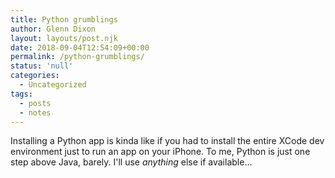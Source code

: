 ```yaml
---
title: Python grumblings
author: Glenn Dixon
layout: layouts/post.njk
date: 2018-09-04T12:54:09+00:00
permalink: /python-grumblings/
status: 'null'
categories:
  - Uncategorized
tags:
  - posts
  - notes
---
```

Installing a Python app is kinda like if you had to install the entire XCode dev environment just to run an app on your iPhone. To me, Python is just one step above Java, barely. I'll use _anything_ else if available&#8230;
